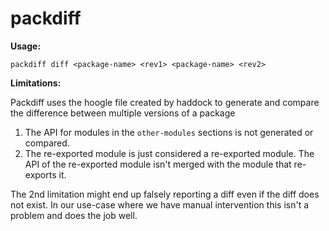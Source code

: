 # packdiff

**Usage:**

```
packdiff diff <package-name> <rev1> <package-name> <rev2>
```

**Limitations:**

Packdiff uses the hoogle file created by haddock to generate and compare the
difference between multiple versions of a package

1. The API for modules in the `other-modules` sections is not generated or
   compared.
2. The re-exported module is just considered a re-exported module. The API of
   the re-exported module isn't merged with the module that re-exports it.

The 2nd limitation might end up falsely reporting a diff even if the diff does
not exist. In our use-case where we have manual intervention this isn't a
problem and does the job well.
